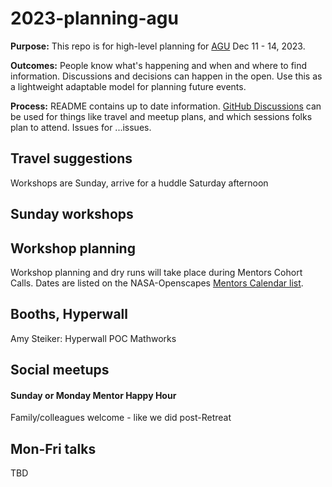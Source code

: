 # 2023-planning-agu

**Purpose:** This repo is for high-level planning for [AGU](https://www.agu.org/fall-meeting) Dec 11 - 14, 2023.

**Outcomes:** People know what's happening and when and where to find information. Discussions and decisions can happen in the open. Use this as a lightweight adaptable model for planning future events.

**Process:** README contains up to date information. [GitHub Discussions](https://github.com/NASA-Openscapes/2023-planning-agu/discussions) can be used for things like travel and meetup plans, and which sessions folks plan to attend. Issues for ...issues.

## Travel suggestions

Workshops are Sunday, arrive for a huddle Saturday afternoon

## Sunday workshops



## Workshop planning

Workshop planning and dry runs will take place during Mentors Cohort Calls. Dates are listed on the NASA-Openscapes [Mentors Calendar list](https://nasa-openscapes.github.io/mentors.html#calendar).

## Booths, Hyperwall

Amy Steiker: Hyperwall POC Mathworks

## Social meetups
#### Sunday or Monday Mentor Happy Hour

Family/colleagues welcome - like we did post-Retreat


## Mon-Fri talks

TBD
